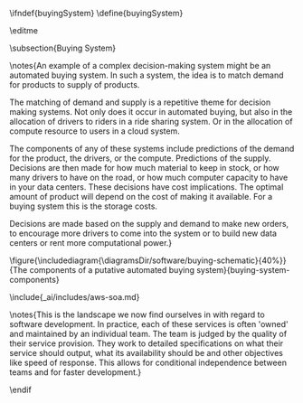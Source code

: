 \ifndef{buyingSystem}
\define{buyingSystem}

\editme

\subsection{Buying System}


\notes{An example of a complex decision-making system might be an automated buying system. In such a system, the idea is to match demand for products to supply of products.

The matching of demand and supply is a repetitive theme for decision making systems. Not only does it occur in automated buying, but also in the allocation of drivers to riders in a ride sharing system. Or in the allocation of compute resource to users in a cloud system. 

The components of any of these systems include predictions of the demand for the product, the drivers, or the compute. Predictions of the supply. Decisions are then made for how much material to keep in stock, or how many drivers to have on the road, or how much computer capacity to have in your data centers. These decisions have cost implications. The optimal amount of product will depend on the cost of making it available. For a buying system this is the storage costs. 

Decisions are made based on the supply and demand to make new orders, to encourage more drivers to come into the system or to build new data centers or rent more computational power.}

\figure{\includediagram{\diagramsDir/software/buying-schematic}{40%}}{The components of a putative automated buying system}{buying-system-components}

\include{_ai/includes/aws-soa.md}


\notes{This is the landscape we now find ourselves in with regard to software development. In practice, each of these services is often 'owned' and maintained by an individual team. The team is judged by the quality of their service provision. They work to detailed specifications on what their service should output, what its availability should be and other objectives like speed of response. This allows for conditional independence between teams and for faster development.}


\endif
